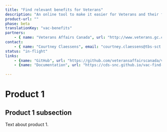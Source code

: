 ```yaml
---
title: "Find relevant benefits for Veterans"
description: "An online tool to make it easier for Veterans and their family members to determine which benefits, programs, and services are relevant to them."
product-url: ""
phase: beta
translationKey: "vac-benefits"
partners:
    - { name: "Veterans Affairs Canada", url: "http://www.veterans.gc.ca/eng"}
contact:
    - { name: "Courtney Claessens", email: "courtney.claessens@tbs-sct.gc.ca"}
status: "in-flight"
links:
    - {name: "GitHub", url: "https://github.com/veteransaffairscanada/vac-benefits-directory"}
    - {name: "Documentation", url: "https://cds-snc.github.io/vac-find-benefits-and-services-documentation/"}
    
---
```

# Product 1

## Product 1 subsection

Text about product 1.
